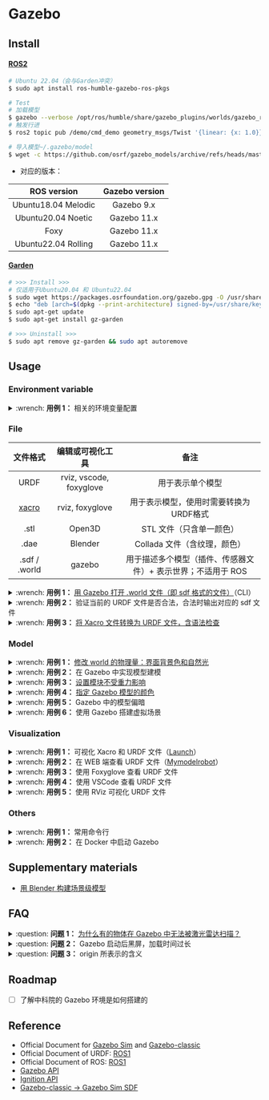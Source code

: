 # Gazebo

## Install

<!-- tabs:start -->

#### **[ROS2](https://classic.gazebosim.org/tutorials?tut=ros2_installing)**

```bash
# Ubuntu 22.04（会与Garden冲突）
$ sudo apt install ros-humble-gazebo-ros-pkgs

# Test
# 加载模型
$ gazebo --verbose /opt/ros/humble/share/gazebo_plugins/worlds/gazebo_ros_diff_drive_demo.world
# 触发行进
$ ros2 topic pub /demo/cmd_demo geometry_msgs/Twist '{linear: {x: 1.0}}' -1

# 导入模型~/.gazebo/model
$ wget -c https://github.com/osrf/gazebo_models/archive/refs/heads/master.zip
```

- 对应的版本：

|     ROS version     | Gazebo version |
|:-------------------:|:--------------:|
| Ubuntu18.04 Melodic |   Gazebo 9.x   |
| Ubuntu20.04 Noetic  |  Gazebo 11.x   |
|        Foxy         |  Gazebo 11.x   |
| Ubuntu22.04 Rolling |  Gazebo 11.x   |

#### **[Garden](https://gazebosim.org/docs/garden/install_ubuntu)**

```bash
# >>> Install >>>
# 仅适用于Ubuntu20.04 和 Ubuntu22.04
$ sudo wget https://packages.osrfoundation.org/gazebo.gpg -O /usr/share/keyrings/pkgs-osrf-archive-keyring.gpg
$ echo "deb [arch=$(dpkg --print-architecture) signed-by=/usr/share/keyrings/pkgs-osrf-archive-keyring.gpg] http://packages.osrfoundation.org/gazebo/ubuntu-stable $(lsb_release -cs) main" | sudo tee /etc/apt/sources.list.d/gazebo-stable.list > /dev/null
$ sudo apt-get update
$ sudo apt-get install gz-garden

# >>> Uninstall >>>
$ sudo apt remove gz-garden && sudo apt autoremove
```

<!-- tabs:end -->

## Usage

### Environment variable

<details>
    <summary>:wrench: <b>用例 1：</b>
        相关的环境变量配置
    </summary>

```bash
# 插件的环境变量
$ export GAZEBO_PLUGIN_PATH=${GAZEBO_PLUGIN_PATH}:<插件位置>

# 可作为sdf中<uri>model://<...></uri>的相对路径
$ export GAZEBO_MODEL_PATH=<模型位置>
```

</details>

### File

|                    文件格式                    |        编辑或可视化工具         |                备注                 |
|:------------------------------------------:|:-----------------------:|:---------------------------------:|
|                    URDF                    | rviz, vscode, foxyglove |             用于表示单个模型              |
| [xacro](https://github.com/ros/xacro/wiki) |     rviz, foxyglove     |       用于表示模型，使用时需要转换为URDF格式       |
|                    .stl                    |         Open3D          |          STL 文件（只含单一颜色）           |
|                    .dae                    |         Blender         |        Collada 文件（含纹理，颜色）         |
|               .sdf / .world                |         gazebo          | 用于描述多个模型（插件、传感器文件）+ 表示世界；不适用于 ROS |

<details>
    <summary>:wrench: <b>用例 1：</b>
        <a href="https://classic.gazebosim.org/tutorials?tut=ros_roslaunch&cat=connect_ros">用 Gazebo 打开 .world 文件（即 sdf 格式的文件）</a>（CLI）
    </summary>

```bash
(ROS) $ gazebo <.world>
(ROS1) $ roslaunch gazebo_ros empty_world.launch
```

</details>

<details>
    <summary>:wrench: <b>用例 2：</b>
        验证当前的 URDF 文件是否合法，合法时输出对应的 sdf 文件
    </summary>

1）方案 1：

```bash
$ gz sdf -p <URDF 文件>
```

2）[方案 2](https://classic.gazebosim.org/tutorials?tut=ros_urdf&cat=connect_ros#Tutorial:UsingaURDFinGazebo)：（纯粹检查 URDF 的合法性）

```bash
# sudo apt install liburdfdom-tools
$ check_urdf calibration.urdf
```

</details>

<details>
    <summary>:wrench: <b>用例 3：</b>
        <a href="将 xacro 文件转换为 urdf 文件](http://wiki.ros.org/urdf/Tutorials/Using%20Xacro%20to%20Clean%20Up%20a%20URDF%20File">将 Xacro 文件转换为 URDF 文件，含语法检查</a>  
    </summary>

```bash
# for Melodic
$ xacro --inorder model.xacro > model.urdf
# for Noetic+
$ xacro model.xacro > model.urdf
```

![](https://natsu-akatsuki.oss-cn-guangzhou.aliyuncs.com/img/image-20230204100549407.png ':size=700 触发宏替换后的 Xacro')

</details>

### Model

<details>
    <summary>:wrench: <b>用例 1：</b>
        <a href="https://classic.gazebosim.org/tutorials?tut=modifying_world&cat=build_world">修改 world 的物理量：界面背景色和自然光</a>
    </summary>
</details>

<details>
    <summary>:wrench: <b>用例 2：</b>
        <a herf="http://classic.gazebosim.org/tutorials?tut=model_editor#Overview">在 Gazebo 中实现模型建模</a>
    </summary>
</details>

<details>
    <summary>:wrench: <b>用例 3：</b>
        <a href="https://answers.ros.org/question/29437/possible-to-declare-static-object-in-urdf-file/">设置模块不受重力影响</a>
    </summary>

1）方案 1：设置所有模块不受影响

```xml

<gazebo>
    <static>true</static>
</gazebo>
```

2）方案 2：绑定到 world 坐标系

```xml
<!-- -->
<link name="world"/>
<joint name="world_joint" type="fixed">
<origin xyz="2 0 1.5" rpy="0 0 0"/>
<parent link="world"/>
<child link="子link"/>
</joint>
```

</details>

<details>
    <summary>:wrench: <b>用例 4：</b>
        <a href="https://classic.gazebosim.org/tutorials?tut=ros_urdf&cat=connect_ros#%3Ccollision%3Eand%3Cvisual%3Eelements">指定 Gazebo 模型的颜色</a>
    </summary>

```xml

<gazebo reference="link1">
    <material>Gazebo/Orange</material>
</gazebo>
```

</details>

<details>
    <summary>:wrench: <b>用例 5：</b>
        Gazebo 中的模型偏暗
    </summary>

去除 Shadow 属性

</details>

<details>
    <summary>:wrench: <b>用例 6：</b>
        使用 Gazebo 搭建虚拟场景
    </summary>

Edit | Building Editor（或 CTRL+B）

</details>

### Visualization

<details>
    <summary>:wrench: <b>用例 1：</b>
        可视化 Xacro 和 URDF 文件（<a href="http://wiki.ros.org/urdf/Tutorials/Using%20Xacro%20to%20Clean%20Up%20a%20URDF%20File">Launch</a>）
    </summary>

[//]: # (@formatter:off)
```xml
<!-- for Xacro-->
<param name="robot_description" command="xacro 'xacro文件名'"/>
<!-- for URDF-->
<param name="robot_description" textfile="urdf文件名"/>
```
[//]: # (@formatter:on)

</details>

<details>
    <summary>:wrench: <b>用例 2：</b>
        在 WEB 端查看 URDF 文件（<a href="https://mymodelrobot.appspot.com/5629499534213120">Mymodelrobot</a>）
    </summary>
</details>

<details>
    <summary>:wrench: <b>用例 3：</b>
        使用 <a hef="https://foxglove.dev/docs/studio/panels/3d#add-unified-robot-description-format-urdf">Foxyglove</a> 查看 URDF 文件
    </summary>

https://foxglove.dev/docs/studio/panels/3d#add-unified-robot-description-format-urdf

```bash
# >>> Install >>>
$ wget -c https://github.com/foxglove/studio/releases/download/v1.39.0/foxglove-studio-1.39.0-linux-amd64.deb
$ sudo dpkg -i foxglove-studio-1.39.0-linux-amd64.deb
```

![](https://natsu-akatsuki.oss-cn-guangzhou.aliyuncs.com/img/image-20230204023829587.png ':size=700')

</details>

<details>
    <summary>:wrench: <b>用例 4：</b>
        使用 VSCode 查看 URDF 文件
    </summary>

![](https://natsu-akatsuki.oss-cn-guangzhou.aliyuncs.com/img/image-20230204023929743.png ':size=700')

</details>

<details>
    <summary>:wrench: <b>用例 5：</b>
        使用 RViz 可视化 URDF 文件
    </summary>

> [!note]
>
> 若是 XACRO 生成的文件，需要删除顶部的注释，否则会影响发布的主题 /robot_description 具体原因未知

<!-- tabs:start -->

#### **rosrun**

```bash
(ROS1) $ rosrun robot_state_publisher robot_state_publisher <URDF 文件>
(ROS2) $ ros2 run robot_state_publisher robot_state_publisher <URDF 文件名>
```

#### **roslaunch**

对于 ROS1 RVIZ launch（需 TF + Link + 时钟源正确才能显示）

<!-- tabs:end -->

```xml

<launch>

    <param name="/use_sim_time" value="false"/>

    <!-- Load the URDF into the ROS Parameter Server -->
    <param name="robot_description" command="$(find xacro)/xacro 'calibration.urdf'"/>

    <!-- 启动Gazebo -->
    <node name="gazebo" pkg="gazebo_ros" type="gazebo" respawn="false" output="screen"/>

    <!-- 导入相机模型 -->
    <node name="d435i_spawner" pkg="gazebo_ros" type="spawn_model" respawn="false" output="screen" args="-urdf -model realsense_d435i -param robot_description"/>

    <!-- 发布TF -->
    <node pkg="robot_state_publisher" type="robot_state_publisher" name="robot_state_publisher"/>

</launch>
```

</details>

### Others

<details>
    <summary>:wrench: <b>用例 1：</b>
        常用命令行
    </summary>

```bash
# 追加模型，启动后含格式检测
# 启动含服务的gazebo
(ROS1) $ rosrun gazebo_ros gazebo
(ROS1) $ rosrun gazebo_ros spawn_model -file <文件名> -sdf -model <模型名> -y 1

# 启动含服务的gazebo
(ROS2) $ gazebo --verbose -s libgazebo_ros_factory.so
(ROS2) $ ros2 run gazebo_ros spawn_entity.py -file <文件名> -entity <模型名> -topic /robot_description
```

### Plugins

具体参考 [Here](http://classic.gazebosim.org/tutorials?tut=ros_gzplugins&cat=connect_ros)

|      插件       |              备注               |
|:-------------:|:-----------------------------:|
| model plugin  |   需要 robot 根标签和 gazebo 子标签    |
| sensor plugin | 需要提供 robot 标签，link，gazebo 子标签 |

<details>
    <summary>:wrench: <b>用例 1：</b>
         <a href="https://answers.ros.org/question/377196/find-intrisic-camera-matrix-from-gazebo-model/">使用 libgazebo_ros_camera 插件如何获取相机的内参？</a>
    </summary>

```bash
(ROS1) $ rostopic echo camera_info
```

</details>

### Shortcut

具体参考 [Here](http://classic.gazebosim.org/hotkeys)

|  快捷键   |       作用       |
|:------:|:--------------:|
| CTRL+T | topic selector |

</details>

<details>
    <summary>:wrench: <b>用例 2：</b>
        在 Docker 中启动 Gazebo
    </summary>

实测 VNC 下无效，使用 host 的 XServer 则有效

```bash
$ __NV_PRIME_RENDER_OFFLOAD=1 __GLX_VENDOR_LIBRARY_NAME=nvidia gazebo
```

</details>

## Supplementary materials

- [用 Blender 构建场景级模型](https://www.bilibili.com/video/BV1rT4y1P7HN/)

## FAQ

<details>
    <summary>:question: <b>问题 1：</b>
        <a href="https://classic.gazebosim.org/tutorials?tut=ros_urdf&cat=connect_ros#%3Ccollision%3Eand%3Cvisual%3Eelements">为什么有的物体在 Gazebo 中无法被激光雷达扫描？</a>
    </summary>

该物体没有 collision 标签

</details>

<details>
    <summary>:question: <b>问题 2：</b>
        Gazebo 启动后黑屏，加载时间过长
    </summary>

检查 `.world` 文件是否有不存在的资源

</details>

<details>
    <summary>:question: <b>问题 3：</b>
        origin 所表示的含义
    </summary>

[joint 的 origin 是 joint 相对于父系的](http://wiki.ros.org/urdf/Tutorials/Building%20a%20Visual%20Robot%20Model%20with%20URDF%20from%20Scratch)

</details>

## Roadmap

- [ ] 了解中科院的 Gazebo 环境是如何搭建的

## Reference

- Official Document for [Gazebo Sim](https://gazebosim.org/home) and [Gazebo-classic](https://classic.gazebosim.org/)
- Official Document of URDF: [ROS1](http://wiki.ros.org/urdf/Tutorials)
- Official Document of ROS: [ROS1](https://classic.gazebosim.org/tutorials?tut=ros_overview#Tutorial:ROSintegrationoverview)
- [Gazebo API](https://github.com/gazebosim/gazebo-classic/blob/gazebo11/Migration.md)
- [Ignition API](https://osrf-distributions.s3.amazonaws.com/ign-math/api/1.0.0/namespaceignition.html)
- [Gazebo-classic -> Gazebo Sim SDF](https://gazebosim.org/api/gazebo/4.3/migrationsdf.html)
